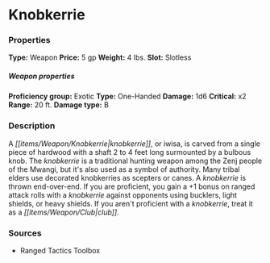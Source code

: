 ﻿---
Title: "Knobkerrie"
Type: "Weapon"
Price: "5 gp"
Weight: "4 lbs."
Slot: "Slotless"
Proficiency group: "Exotic"
Weapon properties Type: "One-Handed"
Damage: "1d6"
Critical: "x2"
Range: "20 ft."
Damage type: "B"
Description: |
  "A knobkerrie, or iwisa, is carved from a single piece of hardwood with a shaft 2 to 4 feet long surmounted by a bulbous knob. The knobkerrie is a traditional hunting weapon among the Zenj people of the Mwangi, but it's also used as a symbol of authority. Many tribal elders use decorated knobkerries as scepters or canes. A knobkerrie is thrown end-over-end. If you are proficient, you gain a +1 bonus on ranged attack rolls with a knobkerrie against opponents using bucklers, light shields, or heavy shields. If you aren't proficient with a knobkerrie, treat it as a club."
Sources: "['Ranged Tactics Toolbox']"
---

# Knobkerrie

### Properties

**Type:** Weapon **Price:** 5 gp **Weight:** 4 lbs. **Slot:** Slotless

##### Weapon properties

**Proficiency group:** Exotic **Type:** One-Handed **Damage:** 1d6 **Critical:** x2 **Range:** 20 ft. **Damage type:** B

### Description

A _[[items/Weapon/Knobkerrie|knobkerrie]]_, or iwisa, is carved from a single piece of hardwood with a shaft 2 to 4 feet long surmounted by a bulbous knob. The _knobkerrie_ is a traditional hunting weapon among the Zenj people of the Mwangi, but it's also used as a symbol of authority. Many tribal elders use decorated knobkerries as scepters or canes. A _knobkerrie_ is thrown end-over-end. If you are proficient, you gain a +1 bonus on ranged attack rolls with a _knobkerrie_ against opponents using bucklers, light shields, or heavy shields. If you aren't proficient with a _knobkerrie_, treat it as a _[[items/Weapon/Club|club]]_.

### Sources

* Ranged Tactics Toolbox